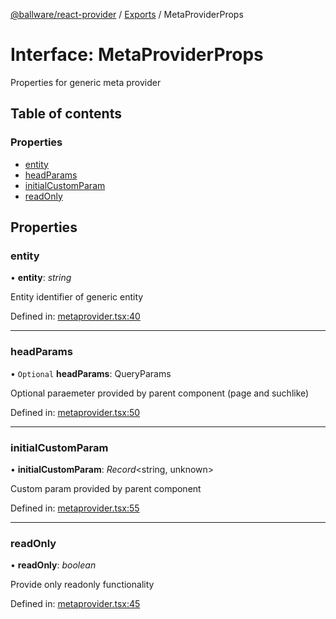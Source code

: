 [@ballware/react-provider](../README.md) / [Exports](../modules.md) / MetaProviderProps

# Interface: MetaProviderProps

Properties for generic meta provider

## Table of contents

### Properties

- [entity](metaproviderprops.md#entity)
- [headParams](metaproviderprops.md#headparams)
- [initialCustomParam](metaproviderprops.md#initialcustomparam)
- [readOnly](metaproviderprops.md#readonly)

## Properties

### entity

• **entity**: *string*

Entity identifier of generic entity

Defined in: [metaprovider.tsx:40](https://github.com/ballware/ballware-client/blob/b80f26b/packages/react-provider/src/metaprovider.tsx#L40)

___

### headParams

• `Optional` **headParams**: QueryParams

Optional paraemeter provided by parent component (page and suchlike)

Defined in: [metaprovider.tsx:50](https://github.com/ballware/ballware-client/blob/b80f26b/packages/react-provider/src/metaprovider.tsx#L50)

___

### initialCustomParam

• **initialCustomParam**: *Record*<string, unknown\>

Custom param provided by parent component

Defined in: [metaprovider.tsx:55](https://github.com/ballware/ballware-client/blob/b80f26b/packages/react-provider/src/metaprovider.tsx#L55)

___

### readOnly

• **readOnly**: *boolean*

Provide only readonly functionality

Defined in: [metaprovider.tsx:45](https://github.com/ballware/ballware-client/blob/b80f26b/packages/react-provider/src/metaprovider.tsx#L45)
